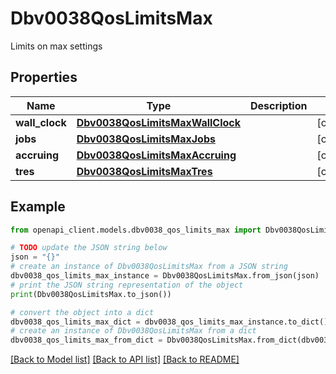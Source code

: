 # Dbv0038QosLimitsMax

Limits on max settings

## Properties

Name | Type | Description | Notes
------------ | ------------- | ------------- | -------------
**wall_clock** | [**Dbv0038QosLimitsMaxWallClock**](Dbv0038QosLimitsMaxWallClock.md) |  | [optional] 
**jobs** | [**Dbv0038QosLimitsMaxJobs**](Dbv0038QosLimitsMaxJobs.md) |  | [optional] 
**accruing** | [**Dbv0038QosLimitsMaxAccruing**](Dbv0038QosLimitsMaxAccruing.md) |  | [optional] 
**tres** | [**Dbv0038QosLimitsMaxTres**](Dbv0038QosLimitsMaxTres.md) |  | [optional] 

## Example

```python
from openapi_client.models.dbv0038_qos_limits_max import Dbv0038QosLimitsMax

# TODO update the JSON string below
json = "{}"
# create an instance of Dbv0038QosLimitsMax from a JSON string
dbv0038_qos_limits_max_instance = Dbv0038QosLimitsMax.from_json(json)
# print the JSON string representation of the object
print(Dbv0038QosLimitsMax.to_json())

# convert the object into a dict
dbv0038_qos_limits_max_dict = dbv0038_qos_limits_max_instance.to_dict()
# create an instance of Dbv0038QosLimitsMax from a dict
dbv0038_qos_limits_max_from_dict = Dbv0038QosLimitsMax.from_dict(dbv0038_qos_limits_max_dict)
```
[[Back to Model list]](../README.md#documentation-for-models) [[Back to API list]](../README.md#documentation-for-api-endpoints) [[Back to README]](../README.md)


